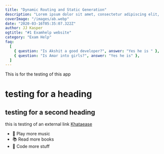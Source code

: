 ```yaml
---
title: "Dynamic Routing and Static Generation"
description: "Lorem ipsum dolor sit amet, consectetur adipiscing elit, sed do eiusmod tempor incididunt ut labore et dolore magna aliqua. Praesent elementum facilisis leo vel fringilla est ullamcorper eget. At imperdiet dui accumsan sit amet nulla facilities morbi tempus."
coverImage: "/images/ab.webp"
date: "2020-03-16T05:35:07.322Z"
author: JJ Kasper
ogtitle: "#1 Examhelp website"
category: "Exam Help"
faq:
  [
    { question: "Is Akshit a good developer?", answer: "Yes he is " },
    { question: "Is Amar into girls?", answer: "Yes he is" },
  ]
---
```


This is for the testing of this app

# testing for a heading

## testing for a second heading

this is testing of an external link [Khataease](https://khataease.com "Khataease {rel='nofollow'}")

- 🎸 Play more music
- 📚 Read more books
- 👩 Code more stuff
